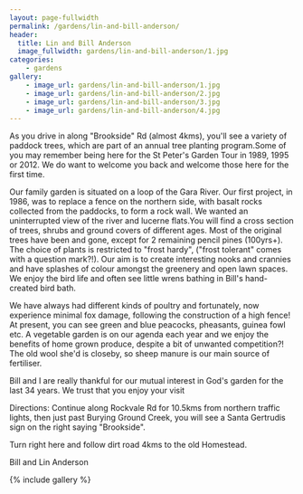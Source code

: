 ```yaml
---
layout: page-fullwidth
permalink: /gardens/lin-and-bill-anderson/
header:
  title: Lin and Bill Anderson
  image_fullwidth: gardens/lin-and-bill-anderson/1.jpg
categories:
    - gardens
gallery:
    - image_url: gardens/lin-and-bill-anderson/1.jpg
    - image_url: gardens/lin-and-bill-anderson/2.jpg
    - image_url: gardens/lin-and-bill-anderson/3.jpg
    - image_url: gardens/lin-and-bill-anderson/4.jpg
---
```


As you drive in along "Brookside" Rd (almost 4kms), you'll see a variety of paddock trees, which are part of an annual tree planting program.Some of you may remember being here for the St Peter's Garden Tour in 1989, 1995 or 2012. We do want to welcome you back and welcome those here for the first time.

Our family garden is situated on a loop of the Gara River. Our first project, in 1986, was to replace a fence on the northern side, with basalt rocks collected from the paddocks, to form a rock wall. We wanted an uninterrupted view of the river and lucerne flats.You will find a cross section of trees, shrubs and ground covers of different ages. Most of the original trees have been and gone, except for 2 remaining pencil pines (100yrs+).  The choice of plants is restricted to "frost hardy", ("frost tolerant" comes with a question mark?!). Our aim is to create interesting nooks and crannies and have splashes of colour amongst the greenery and open lawn spaces. We enjoy the bird life and often see little wrens bathing in Bill's hand-created bird bath.
 
We have always had different kinds of poultry and fortunately, now experience minimal fox damage, following the construction of a high fence! At present, you can see green and blue peacocks, pheasants, guinea fowl etc. A vegetable garden is on our agenda each year and we enjoy the benefits of home grown produce, despite a bit of unwanted competition?! The old wool she'd is closeby, so sheep manure is our main source of fertiliser.
 
Bill and I are really thankful for our mutual interest in God's garden for the last 34 years. We trust that you enjoy your visit
 
Directions: Continue along Rockvale Rd for 10.5kms from northern traffic lights, then just past Burying Ground Creek, you will see a Santa Gertrudis sign on the right saying "Brookside".

Turn right here and follow dirt road 4kms to the old Homestead.

Bill and Lin Anderson

{% include gallery %}